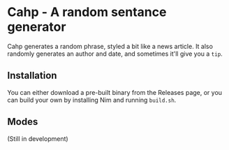 # Cahp - A random sentance generator

Cahp generates a random phrase, styled a bit like a news article. It also randomly generates an author and date, and sometimes it'll give you a `tip`.

## Installation

You can either download a pre-built binary from the Releases page, or you can build your own by installing Nim and running `build.sh`.

## Modes

(Still in development)
